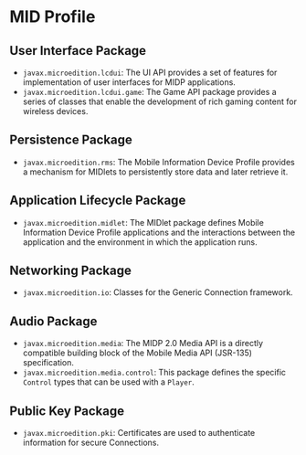 # MID Profile

## User Interface Package

- `javax.microedition.lcdui`: The UI API provides a set of features for implementation of user interfaces for MIDP applications.
- `javax.microedition.lcdui.game`: The Game API package provides a series of classes that enable the development of rich gaming content for wireless devices.

## Persistence Package

- `javax.microedition.rms`: The Mobile Information Device Profile provides a mechanism for MIDlets to persistently store data and later retrieve it.

## Application Lifecycle Package

- `javax.microedition.midlet`: The MIDlet package defines Mobile Information Device Profile applications and the interactions between the application and the environment in which the application runs.

## Networking Package

- `javax.microedition.io`: Classes for the Generic Connection framework.

## Audio Package

- `javax.microedition.media`: The MIDP 2.0 Media API is a directly compatible building block of the Mobile Media API (JSR-135) specification.
- `javax.microedition.media.control`: This package defines the specific `Control` types that can be used with a `Player`.

## Public Key Package

- `javax.microedition.pki`: Certificates are used to authenticate information for secure Connections.
